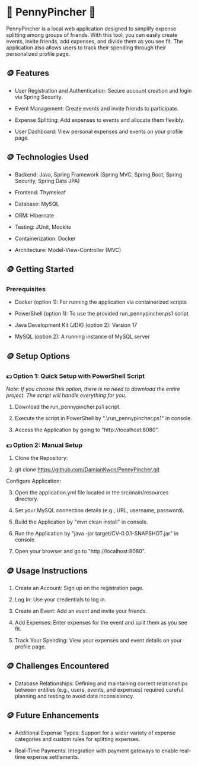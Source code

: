 # :money_with_wings: **PennyPincher** :money_with_wings:

PennyPincher is a local web application designed to simplify expense splitting among groups of friends. With this tool, you can easily create events, invite friends, add expenses, and divide them as you see fit. The application also allows users to track their spending through their personalized profile page.

## :coin: **Features**

- User Registration and Authentication: Secure account creation and login via Spring Security.

- Event Management: Create events and invite friends to participate.

- Expense Splitting: Add expenses to events and allocate them flexibly.

- User Dashboard: View personal expenses and events on your profile page.

## :coin: **Technologies Used**

- Backend: Java, Spring Framework (Spring MVC, Spring Boot, Spring Security, Spring Data JPA)

- Frontend: Thymeleaf

- Database: MySQL
  
- ORM: Hibernate

- Testing: JUnit, Mockito

- Containerization: Docker

- Architecture: Model-View-Controller (MVC)

## :coin: **Getting Started**

### **Prerequisites**

- Docker (option 1): For running the application via containerized scripts

- PowerShell (option 1): To use the provided run_pennypincher.ps1 script

- Java Development Kit (JDK) (option 2): Version 17

- MySQL (option 2): A running instance of MySQL server

## :coin: **Setup Options**

### :dollar: **Option 1**: Quick Setup with PowerShell Script
*Note: If you choose this option, there is no need to download the entire project. The script will handle everything for you.*

1. Download the run_pennypincher.ps1 script.

2. Execute the script in PowerShell by ".\run_pennypincher.ps1" in console.

3. Access the Application by going to "http://localhost:8080".

### :dollar: **Option 2**: Manual Setup

1. Clone the Repository:

2. git clone https://github.com/DamianKwcn/PennyPincher.git

Configure Application:

3. Open the application.yml file located in the src/main/resources directory.

4. Set your MySQL connection details (e.g., URL, username, password).

5. Build the Application by "mvn clean install" in console.

6. Run the Application by "java -jar target/CV-0.0.1-SNAPSHOT.jar" in console.

7. Open your browser and go to "http://localhost:8080".

## :coin: **Usage Instructions**

 1. Create an Account: Sign up on the registration page.

 2. Log In: Use your credentials to log in.

 3. Create an Event: Add an event and invite your friends.

 4. Add Expenses: Enter expenses for the event and split them as you see fit.

 5. Track Your Spending: View your expenses and event details on your profile page.

## :coin: **Challenges Encountered**

 - Database Relationships: Defining and maintaining correct relationships between entities (e.g., users, events, and expenses) required careful planning and testing to avoid data inconsistency.

## :coin: **Future Enhancements**

- Additional Expense Types: Support for a wider variety of expense categories and custom rules for splitting expenses.

- Real-Time Payments: Integration with payment gateways to enable real-time expense settlements.
